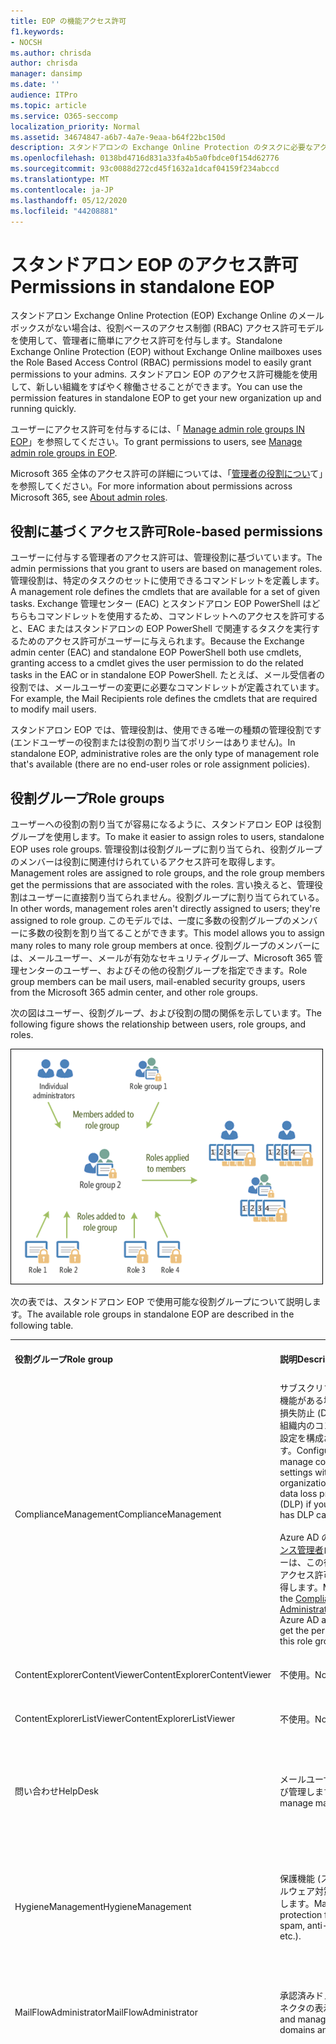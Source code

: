 ```yaml
---
title: EOP の機能アクセス許可
f1.keywords:
- NOCSH
ms.author: chrisda
author: chrisda
manager: dansimp
ms.date: ''
audience: ITPro
ms.topic: article
ms.service: O365-seccomp
localization_priority: Normal
ms.assetid: 34674847-a6b7-4a7e-9eaa-b64f22bc150d
description: スタンドアロンの Exchange Online Protection のタスクに必要なアクセス許可について説明します。
ms.openlocfilehash: 0138bd4716d831a33fa4b5a0fbdce0f154d62776
ms.sourcegitcommit: 93c0088d272cd45f1632a1dcaf04159f234abccd
ms.translationtype: MT
ms.contentlocale: ja-JP
ms.lasthandoff: 05/12/2020
ms.locfileid: "44208881"
---
```

# <a name="permissions-in-standalone-eop"></a><span data-ttu-id="3304a-103">スタンドアロン EOP のアクセス許可</span><span class="sxs-lookup"><span data-stu-id="3304a-103">Permissions in standalone EOP</span></span>

<span data-ttu-id="3304a-104">スタンドアロン Exchange Online Protection (EOP) Exchange Online のメールボックスがない場合は、役割ベースのアクセス制御 (RBAC) アクセス許可モデルを使用して、管理者に簡単にアクセス許可を付与します。</span><span class="sxs-lookup"><span data-stu-id="3304a-104">Standalone Exchange Online Protection (EOP) without Exchange Online mailboxes uses the Role Based Access Control (RBAC) permissions model to easily grant permissions to your admins.</span></span> <span data-ttu-id="3304a-105">スタンドアロン EOP のアクセス許可機能を使用して、新しい組織をすばやく稼働させることができます。</span><span class="sxs-lookup"><span data-stu-id="3304a-105">You can use the permission features in standalone EOP to get your new organization up and running quickly.</span></span>

<span data-ttu-id="3304a-106">ユーザーにアクセス許可を付与するには、「 [Manage admin role groups IN EOP](manage-admin-role-group-permissions-in-eop.md)」を参照してください。</span><span class="sxs-lookup"><span data-stu-id="3304a-106">To grant permissions to users, see [Manage admin role groups in EOP](manage-admin-role-group-permissions-in-eop.md).</span></span>

<span data-ttu-id="3304a-107">Microsoft 365 全体のアクセス許可の詳細については、「[管理者の役割につい](https://docs.microsoft.com/microsoft-365/admin/add-users/about-admin-roles)て」を参照してください。</span><span class="sxs-lookup"><span data-stu-id="3304a-107">For more information about permissions across Microsoft 365, see [About admin roles](https://docs.microsoft.com/microsoft-365/admin/add-users/about-admin-roles).</span></span>

## <a name="role-based-permissions"></a><span data-ttu-id="3304a-108">役割に基づくアクセス許可</span><span class="sxs-lookup"><span data-stu-id="3304a-108">Role-based permissions</span></span>

<span data-ttu-id="3304a-109">ユーザーに付与する管理者のアクセス許可は、管理役割に基づいています。</span><span class="sxs-lookup"><span data-stu-id="3304a-109">The admin permissions that you grant to users are based on management roles.</span></span> <span data-ttu-id="3304a-110">管理役割は、特定のタスクのセットに使用できるコマンドレットを定義します。</span><span class="sxs-lookup"><span data-stu-id="3304a-110">A management role defines the cmdlets that are available for a set of given tasks.</span></span> <span data-ttu-id="3304a-111">Exchange 管理センター (EAC) とスタンドアロン EOP PowerShell はどちらもコマンドレットを使用するため、コマンドレットへのアクセスを許可すると、EAC またはスタンドアロンの EOP PowerShell で関連するタスクを実行するためのアクセス許可がユーザーに与えられます。</span><span class="sxs-lookup"><span data-stu-id="3304a-111">Because the Exchange admin center (EAC) and standalone EOP PowerShell both use cmdlets, granting access to a cmdlet gives the user permission to do the related tasks in the EAC or in standalone EOP PowerShell.</span></span> <span data-ttu-id="3304a-112">たとえば、メール受信者の役割では、メールユーザーの変更に必要なコマンドレットが定義されています。</span><span class="sxs-lookup"><span data-stu-id="3304a-112">For example, the Mail Recipients role defines the cmdlets that are required to modify mail users.</span></span>

<span data-ttu-id="3304a-113">スタンドアロン EOP では、管理役割は、使用できる唯一の種類の管理役割です (エンドユーザーの役割または役割の割り当てポリシーはありません)。</span><span class="sxs-lookup"><span data-stu-id="3304a-113">In standalone EOP, administrative roles are the only type of management role that's available (there are no end-user roles or role assignment policies).</span></span>

## <a name="role-groups"></a><span data-ttu-id="3304a-114">役割グループ</span><span class="sxs-lookup"><span data-stu-id="3304a-114">Role groups</span></span>

<span data-ttu-id="3304a-115">ユーザーへの役割の割り当てが容易になるように、スタンドアロン EOP は役割グループを使用します。</span><span class="sxs-lookup"><span data-stu-id="3304a-115">To make it easier to assign roles to users, standalone EOP uses role groups.</span></span> <span data-ttu-id="3304a-116">管理役割は役割グループに割り当てられ、役割グループのメンバーは役割に関連付けられているアクセス許可を取得します。</span><span class="sxs-lookup"><span data-stu-id="3304a-116">Management roles are assigned to role groups, and the role group members get the permissions that are associated with the roles.</span></span> <span data-ttu-id="3304a-117">言い換えると、管理役割はユーザーに直接割り当てられません。役割グループに割り当てられている。</span><span class="sxs-lookup"><span data-stu-id="3304a-117">In other words, management roles aren't directly assigned to users; they're assigned to role group.</span></span> <span data-ttu-id="3304a-118">このモデルでは、一度に多数の役割グループのメンバーに多数の役割を割り当てることができます。</span><span class="sxs-lookup"><span data-stu-id="3304a-118">This model allows you to assign many roles to many role group members at once.</span></span> <span data-ttu-id="3304a-119">役割グループのメンバーには、メールユーザー、メールが有効なセキュリティグループ、Microsoft 365 管理センターのユーザー、およびその他の役割グループを指定できます。</span><span class="sxs-lookup"><span data-stu-id="3304a-119">Role group members can be mail users, mail-enabled security groups, users from the Microsoft 365 admin center, and other role groups.</span></span>

<span data-ttu-id="3304a-120">次の図はユーザー、役割グループ、および役割の間の関係を示しています。</span><span class="sxs-lookup"><span data-stu-id="3304a-120">The following figure shows the relationship between users, role groups, and roles.</span></span>

![役割、役割グループ、およびメンバー関係](../../media/ITPro_Security_RBAC_EXO_SimplifiedRoleGroupRelationship.png)

<span data-ttu-id="3304a-122">次の表では、スタンドアロン EOP で使用可能な役割グループについて説明します。</span><span class="sxs-lookup"><span data-stu-id="3304a-122">The available role groups in standalone EOP are described in the following table.</span></span>

||||
|---|---|---|
|<span data-ttu-id="3304a-123">**役割グループ**</span><span class="sxs-lookup"><span data-stu-id="3304a-123">**Role group**</span></span>|<span data-ttu-id="3304a-124">**説明**</span><span class="sxs-lookup"><span data-stu-id="3304a-124">**Description**</span></span>|<span data-ttu-id="3304a-125">**割り当てられた既定の役割**</span><span class="sxs-lookup"><span data-stu-id="3304a-125">**Default roles assigned**</span></span>|
|<span data-ttu-id="3304a-126">ComplianceManagement</span><span class="sxs-lookup"><span data-stu-id="3304a-126">ComplianceManagement</span></span>|<span data-ttu-id="3304a-127">サブスクリプションに DLP 機能がある場合は、データ損失防止 (DLP) を含む、組織内のコンプライアンス設定を構成および管理します。</span><span class="sxs-lookup"><span data-stu-id="3304a-127">Configure and manage compliance settings within the organization, including data loss prevention (DLP) if your subscription has DLP capabilities.</span></span> <br/><br/> <span data-ttu-id="3304a-128">Azure AD の[コンプライアンス管理者](https://docs.microsoft.com/azure/active-directory/users-groups-roles/directory-assign-admin-roles#compliance-administrator)ロールのメンバーは、この役割グループのアクセス許可を自動的に取得します。</span><span class="sxs-lookup"><span data-stu-id="3304a-128">Members of the [Compliance Administrator](https://docs.microsoft.com/azure/active-directory/users-groups-roles/directory-assign-admin-roles#compliance-administrator) role in Azure AD automatically get the permissions of this role group.</span></span>|<span data-ttu-id="3304a-129">監査ログ</span><span class="sxs-lookup"><span data-stu-id="3304a-129">Audit Logs</span></span> <br/><br/> <span data-ttu-id="3304a-130">コンプライアンス管理</span><span class="sxs-lookup"><span data-stu-id="3304a-130">Compliance Administration</span></span> <br/><br/> <span data-ttu-id="3304a-131">Information Rights Management</span><span class="sxs-lookup"><span data-stu-id="3304a-131">Information Rights Management</span></span> <br/><br/> <span data-ttu-id="3304a-132">保持管理</span><span class="sxs-lookup"><span data-stu-id="3304a-132">Retention Management</span></span> <br/><br/> <span data-ttu-id="3304a-133">表示のみの監査ログ</span><span class="sxs-lookup"><span data-stu-id="3304a-133">View-Only Audit Logs</span></span> <br/><br/> <span data-ttu-id="3304a-134">"View-Only Configuration/表示専用構成"</span><span class="sxs-lookup"><span data-stu-id="3304a-134">View-Only Configuration</span></span> <br/><br/> <span data-ttu-id="3304a-135">"View-Only Recipients/表示専用受信者"</span><span class="sxs-lookup"><span data-stu-id="3304a-135">View-Only Recipients</span></span>|
|<span data-ttu-id="3304a-136">ContentExplorerContentViewer</span><span class="sxs-lookup"><span data-stu-id="3304a-136">ContentExplorerContentViewer</span></span>|<span data-ttu-id="3304a-137">不使用。</span><span class="sxs-lookup"><span data-stu-id="3304a-137">Not used.</span></span>|<span data-ttu-id="3304a-138">データ分類コンテンツビューアー</span><span class="sxs-lookup"><span data-stu-id="3304a-138">Data Classification Content Viewer</span></span>|
|<span data-ttu-id="3304a-139">ContentExplorerListViewer</span><span class="sxs-lookup"><span data-stu-id="3304a-139">ContentExplorerListViewer</span></span>|<span data-ttu-id="3304a-140">不使用。</span><span class="sxs-lookup"><span data-stu-id="3304a-140">Not used.</span></span>|<span data-ttu-id="3304a-141">データ分類リストビューアー</span><span class="sxs-lookup"><span data-stu-id="3304a-141">Data Classification List Viewer</span></span>|
|<span data-ttu-id="3304a-142">問い合わせ</span><span class="sxs-lookup"><span data-stu-id="3304a-142">HelpDesk</span></span>|<span data-ttu-id="3304a-143">メールユーザーを表示および管理します。</span><span class="sxs-lookup"><span data-stu-id="3304a-143">View and manage mail users.</span></span>|<span data-ttu-id="3304a-144">パスワードのリセット</span><span class="sxs-lookup"><span data-stu-id="3304a-144">Reset Password</span></span> <br/><br/> <span data-ttu-id="3304a-145">ユーザーオプション</span><span class="sxs-lookup"><span data-stu-id="3304a-145">User Options</span></span> <br/><br/> <span data-ttu-id="3304a-146">"View-Only Recipients/表示専用受信者"</span><span class="sxs-lookup"><span data-stu-id="3304a-146">View-Only Recipients</span></span>|
|<span data-ttu-id="3304a-147">HygieneManagement</span><span class="sxs-lookup"><span data-stu-id="3304a-147">HygieneManagement</span></span>|<span data-ttu-id="3304a-148">保護機能 (スパム対策、マルウェア対策など) を管理します。</span><span class="sxs-lookup"><span data-stu-id="3304a-148">Manage protection features (anti-spam, anti-malware, etc.).</span></span>|<span data-ttu-id="3304a-149">トランスポートの検疫</span><span class="sxs-lookup"><span data-stu-id="3304a-149">Transport Hygiene</span></span> <br/><br/> <span data-ttu-id="3304a-150">"View-Only Configuration/表示専用構成"</span><span class="sxs-lookup"><span data-stu-id="3304a-150">View-Only Configuration</span></span> <br/><br/> <span data-ttu-id="3304a-151">"View-Only Recipients/表示専用受信者"</span><span class="sxs-lookup"><span data-stu-id="3304a-151">View-Only Recipients</span></span>|
|<span data-ttu-id="3304a-152">MailFlowAdministrator</span><span class="sxs-lookup"><span data-stu-id="3304a-152">MailFlowAdministrator</span></span>|<span data-ttu-id="3304a-153">承認済みドメインおよびコネクタの表示と管理</span><span class="sxs-lookup"><span data-stu-id="3304a-153">View and manage accepted domains and connectors</span></span>|<span data-ttu-id="3304a-154">リモートドメインと承認済みドメイン</span><span class="sxs-lookup"><span data-stu-id="3304a-154">Remote and Accepted Domains</span></span> <br/><br/> <span data-ttu-id="3304a-155">"View-Only Recipients/表示専用受信者"</span><span class="sxs-lookup"><span data-stu-id="3304a-155">View-Only Recipients</span></span>|
|<span data-ttu-id="3304a-156">組織</span><span class="sxs-lookup"><span data-stu-id="3304a-156">OrganizationManagement</span></span>|<span data-ttu-id="3304a-157">組織全体への管理者アクセスと、ほぼすべてのタスクを実行する機能。</span><span class="sxs-lookup"><span data-stu-id="3304a-157">Admin access to the entire organization and the ability to perform almost any task.</span></span> <br/><br/> <span data-ttu-id="3304a-158">Azure AD の[グローバル管理者](https://docs.microsoft.com/azure/active-directory/users-groups-roles/directory-assign-admin-roles#global-administrator--company-administrator)ロールのメンバーは、この役割グループのアクセス許可を自動的に取得します。</span><span class="sxs-lookup"><span data-stu-id="3304a-158">Members of the [Global Administrator](https://docs.microsoft.com/azure/active-directory/users-groups-roles/directory-assign-admin-roles#global-administrator--company-administrator) role in Azure AD automatically get the permissions of this role group.</span></span> <br/><br/> <span data-ttu-id="3304a-159">**重要**: "組織" 管理役割グループは強力な役割であるため、組織レベルの管理タスクを実行するユーザーのみがこの役割グループのメンバーになる必要があります。</span><span class="sxs-lookup"><span data-stu-id="3304a-159">**Important**: Because the OrganizationManagement role group is a powerful role, only users that perform organizational-level administrative tasks should be members of this role group.</span></span>|<span data-ttu-id="3304a-160">マルウェア対策</span><span class="sxs-lookup"><span data-stu-id="3304a-160">AntiMalware</span></span> <br/><br/> <span data-ttu-id="3304a-161">スパム対策</span><span class="sxs-lookup"><span data-stu-id="3304a-161">AntiSpam</span></span> <br/><br/> <span data-ttu-id="3304a-162">監査ログ</span><span class="sxs-lookup"><span data-stu-id="3304a-162">Audit Logs</span></span> <br/><br/> <span data-ttu-id="3304a-163">コンプライアンス管理者</span><span class="sxs-lookup"><span data-stu-id="3304a-163">Compliance Administrator</span></span> <br/><br/> <span data-ttu-id="3304a-164">動的配布グループ</span><span class="sxs-lookup"><span data-stu-id="3304a-164">Distribution Groups</span></span> <br/><br/> <span data-ttu-id="3304a-165">Information Rights Management</span><span class="sxs-lookup"><span data-stu-id="3304a-165">Information Rights Management</span></span> <br/><br/> <span data-ttu-id="3304a-166">"Mail Recipient Creation/メール受信者の作成"</span><span class="sxs-lookup"><span data-stu-id="3304a-166">Mail Recipient Creation</span></span> <br/><br/> <span data-ttu-id="3304a-167">Mail Recipients</span><span class="sxs-lookup"><span data-stu-id="3304a-167">Mail Recipients</span></span> <br/><br/> <span data-ttu-id="3304a-168">"Message Tracking/メッセージ追跡"</span><span class="sxs-lookup"><span data-stu-id="3304a-168">Message Tracking</span></span> <br/><br/> <span data-ttu-id="3304a-169">"Migration/移行"</span><span class="sxs-lookup"><span data-stu-id="3304a-169">Migration</span></span> <br/><br/> <span data-ttu-id="3304a-170">組織のクライアントアクセス</span><span class="sxs-lookup"><span data-stu-id="3304a-170">Organization Client Access</span></span> <br/><br/> <span data-ttu-id="3304a-171">組織の構成</span><span class="sxs-lookup"><span data-stu-id="3304a-171">Organization Configuration</span></span> <br/><br/> <span data-ttu-id="3304a-172">組織のトランスポート設定</span><span class="sxs-lookup"><span data-stu-id="3304a-172">Organization Transport Settings</span></span> <br/><br/> <span data-ttu-id="3304a-173">Quarantine</span><span class="sxs-lookup"><span data-stu-id="3304a-173">Quarantine</span></span> <br/><br/> <span data-ttu-id="3304a-174">"Recipient Policies/受信者ポリシー"</span><span class="sxs-lookup"><span data-stu-id="3304a-174">Recipient Policies</span></span> <br/><br/> <span data-ttu-id="3304a-175">リモートドメインと承認済みドメイン</span><span class="sxs-lookup"><span data-stu-id="3304a-175">Remote and Accepted Domains</span></span> <br/><br/> <span data-ttu-id="3304a-176">パスワードのリセット</span><span class="sxs-lookup"><span data-stu-id="3304a-176">Reset Password</span></span> <br/><br/> <span data-ttu-id="3304a-177">保持管理</span><span class="sxs-lookup"><span data-stu-id="3304a-177">Retention Management</span></span> <br/><br/> <span data-ttu-id="3304a-178">役割管理</span><span class="sxs-lookup"><span data-stu-id="3304a-178">Role Management</span></span> <br/><br/> <span data-ttu-id="3304a-179">セキュリティ管理者</span><span class="sxs-lookup"><span data-stu-id="3304a-179">Security Administrator</span></span> <br/><br/> <span data-ttu-id="3304a-180">セキュリティグループの作成とメンバーシップ</span><span class="sxs-lookup"><span data-stu-id="3304a-180">Security Group Creation and Membership</span></span> <br/><br/> <span data-ttu-id="3304a-181">セキュリティ閲覧者</span><span class="sxs-lookup"><span data-stu-id="3304a-181">Security Reader</span></span> <br/><br/> <span data-ttu-id="3304a-182">機密ラベル管理者</span><span class="sxs-lookup"><span data-stu-id="3304a-182">Sensitivity Label Administrator</span></span> <br/><br/> <span data-ttu-id="3304a-183">監督</span><span class="sxs-lookup"><span data-stu-id="3304a-183">Supervision</span></span> <br/><br/> <span data-ttu-id="3304a-184">トランスポートの検疫</span><span class="sxs-lookup"><span data-stu-id="3304a-184">Transport Hygiene</span></span> <br/><br/> <span data-ttu-id="3304a-185">トランスポート ルール</span><span class="sxs-lookup"><span data-stu-id="3304a-185">Transport Rules</span></span> <br/><br/> <span data-ttu-id="3304a-186">ユーザーオプション</span><span class="sxs-lookup"><span data-stu-id="3304a-186">User Options</span></span> <br/><br/> <span data-ttu-id="3304a-187">表示専用のマルウェア対策</span><span class="sxs-lookup"><span data-stu-id="3304a-187">View-Only AntiMalware</span></span> <br/><br/> <span data-ttu-id="3304a-188">表示専用スパム対策</span><span class="sxs-lookup"><span data-stu-id="3304a-188">View-Only AntiSpam</span></span> <br/><br/> <span data-ttu-id="3304a-189">表示のみの監査ログ</span><span class="sxs-lookup"><span data-stu-id="3304a-189">View-Only Audit Logs</span></span> <br/><br/> <span data-ttu-id="3304a-190">"View-Only Configuration/表示専用構成"</span><span class="sxs-lookup"><span data-stu-id="3304a-190">View-Only Configuration</span></span> <br/><br/> <span data-ttu-id="3304a-191">表示のみの検疫</span><span class="sxs-lookup"><span data-stu-id="3304a-191">View-Only Quarantine</span></span> <br/><br/> <span data-ttu-id="3304a-192">"View-Only Recipients/表示専用受信者"</span><span class="sxs-lookup"><span data-stu-id="3304a-192">View-Only Recipients</span></span> <br/><br/> <span data-ttu-id="3304a-193">表示のみの脅威インテリジェンス</span><span class="sxs-lookup"><span data-stu-id="3304a-193">View-Only Threat Intelligence</span></span>|
|<span data-ttu-id="3304a-194">QuarantineAdministrator</span><span class="sxs-lookup"><span data-stu-id="3304a-194">QuarantineAdministrator</span></span>|<span data-ttu-id="3304a-195">すべての受信者の検疫済みメッセージを管理します。</span><span class="sxs-lookup"><span data-stu-id="3304a-195">Manage quarantined messages for all recipients.</span></span>|<span data-ttu-id="3304a-196">Quarantine</span><span class="sxs-lookup"><span data-stu-id="3304a-196">Quarantine</span></span>|
|<span data-ttu-id="3304a-197">受信者管理</span><span class="sxs-lookup"><span data-stu-id="3304a-197">RecipientManagement</span></span>|<span data-ttu-id="3304a-198">組織内の受信者オブジェクトを作成、管理、および削除します。</span><span class="sxs-lookup"><span data-stu-id="3304a-198">Create, manage, and remove recipient objects in the organization.</span></span>|<span data-ttu-id="3304a-199">動的配布グループ</span><span class="sxs-lookup"><span data-stu-id="3304a-199">Distribution Groups</span></span> <br/><br/> <span data-ttu-id="3304a-200">"Mail Recipient Creation/メール受信者の作成"</span><span class="sxs-lookup"><span data-stu-id="3304a-200">Mail Recipient Creation</span></span> <br/><br/> <span data-ttu-id="3304a-201">Mail Recipients</span><span class="sxs-lookup"><span data-stu-id="3304a-201">Mail Recipients</span></span> <br/><br/> <span data-ttu-id="3304a-202">"Message Tracking/メッセージ追跡"</span><span class="sxs-lookup"><span data-stu-id="3304a-202">Message Tracking</span></span> <br/><br/> <span data-ttu-id="3304a-203">"Migration/移行"</span><span class="sxs-lookup"><span data-stu-id="3304a-203">Migration</span></span> <br/><br/> <span data-ttu-id="3304a-204">"Recipient Policies/受信者ポリシー"</span><span class="sxs-lookup"><span data-stu-id="3304a-204">Recipient Policies</span></span> <br/><br/> <span data-ttu-id="3304a-205">パスワードのリセット</span><span class="sxs-lookup"><span data-stu-id="3304a-205">Reset Password</span></span>|
|<span data-ttu-id="3304a-206">Ecm.recordsmanagement</span><span class="sxs-lookup"><span data-stu-id="3304a-206">RecordsManagement</span></span>|<span data-ttu-id="3304a-207">アイテム保持ポリシータグ、メッセージ分類、メールフロールール (トランスポートルールとも呼ばれる) などのコンプライアンス機能を構成します。</span><span class="sxs-lookup"><span data-stu-id="3304a-207">Configure compliance features, such as retention policy tags, message classifications, and mail flow rules (also known as transport rules).</span></span>|<span data-ttu-id="3304a-208">"Message Tracking/メッセージ追跡"</span><span class="sxs-lookup"><span data-stu-id="3304a-208">Message Tracking</span></span> <br/><br/> <span data-ttu-id="3304a-209">保持管理</span><span class="sxs-lookup"><span data-stu-id="3304a-209">Retention Management</span></span> <br/><br/> <span data-ttu-id="3304a-210">トランスポート ルール</span><span class="sxs-lookup"><span data-stu-id="3304a-210">Transport Rules</span></span>|
|<span data-ttu-id="3304a-211">SecurityAdministrator</span><span class="sxs-lookup"><span data-stu-id="3304a-211">SecurityAdministrator</span></span>|<span data-ttu-id="3304a-212">組織内の保護のすべての側面 (スパム対策、マルウェア対策、スプーフィング対策、検疫など) を構成します。</span><span class="sxs-lookup"><span data-stu-id="3304a-212">Configure all aspects of protection in the organization (anti-spam, anti-malware, anti-spoofing, quarantine, etc.).</span></span> <br/><br/> <span data-ttu-id="3304a-213">Azure AD の[セキュリティ管理者](https://docs.microsoft.com/azure/active-directory/users-groups-roles/directory-assign-admin-roles#security-administrator)ロールのメンバーは、この役割グループのアクセス許可を自動的に取得します。</span><span class="sxs-lookup"><span data-stu-id="3304a-213">Members of the [Security Administrator](https://docs.microsoft.com/azure/active-directory/users-groups-roles/directory-assign-admin-roles#security-administrator) role in Azure AD automatically get the permissions of this role group.</span></span>|<span data-ttu-id="3304a-214">マルウェア対策</span><span class="sxs-lookup"><span data-stu-id="3304a-214">AntiMalware</span></span> <br/><br/> <span data-ttu-id="3304a-215">スパム対策</span><span class="sxs-lookup"><span data-stu-id="3304a-215">AntiSpam</span></span> <br/><br/> <span data-ttu-id="3304a-216">監査ログ</span><span class="sxs-lookup"><span data-stu-id="3304a-216">Audit Logs</span></span> <br/><br/> <span data-ttu-id="3304a-217">Quarantine</span><span class="sxs-lookup"><span data-stu-id="3304a-217">Quarantine</span></span> <br/><br/> <span data-ttu-id="3304a-218">セキュリティ管理者</span><span class="sxs-lookup"><span data-stu-id="3304a-218">Security Administrator</span></span> <br/><br/> <span data-ttu-id="3304a-219">機密ラベル管理者</span><span class="sxs-lookup"><span data-stu-id="3304a-219">Sensitivity Label Administrator</span></span> <br/><br/> <span data-ttu-id="3304a-220">表示専用のマルウェア対策</span><span class="sxs-lookup"><span data-stu-id="3304a-220">View-Only AntiMalware</span></span> <br/><br/> <span data-ttu-id="3304a-221">表示専用スパム対策</span><span class="sxs-lookup"><span data-stu-id="3304a-221">View-Only AntiSpam</span></span> <br/><br/> <span data-ttu-id="3304a-222">表示のみの監査ログ</span><span class="sxs-lookup"><span data-stu-id="3304a-222">View-Only Audit Logs</span></span> <br/><br/> <span data-ttu-id="3304a-223">表示のみの検疫</span><span class="sxs-lookup"><span data-stu-id="3304a-223">View-Only Quarantine</span></span> <br/><br/> <span data-ttu-id="3304a-224">表示のみの脅威インテリジェンス</span><span class="sxs-lookup"><span data-stu-id="3304a-224">View-Only Threat Intelligence</span></span>|
|<span data-ttu-id="3304a-225">SecurityReader</span><span class="sxs-lookup"><span data-stu-id="3304a-225">SecurityReader</span></span>|<span data-ttu-id="3304a-226">組織内の保護のすべての側面 (スパム対策、マルウェア対策、スプーフィング対策、検疫など) へのアクセスを表示のみ許可します。</span><span class="sxs-lookup"><span data-stu-id="3304a-226">View-only access to all aspects of protection in the organization (anti-spam, anti-malware, anti-spoofing, quarantine, etc.).</span></span> <br/><br/> <span data-ttu-id="3304a-227">Azure AD の[セキュリティリーダー](https://docs.microsoft.com/azure/active-directory/users-groups-roles/directory-assign-admin-roles#security-reader)ロールのメンバーは、この役割グループのアクセス許可を自動的に取得します。</span><span class="sxs-lookup"><span data-stu-id="3304a-227">Members of the [Security Reader](https://docs.microsoft.com/azure/active-directory/users-groups-roles/directory-assign-admin-roles#security-reader) role in Azure AD automatically get the permissions of this role group.</span></span>|<span data-ttu-id="3304a-228">セキュリティ閲覧者</span><span class="sxs-lookup"><span data-stu-id="3304a-228">Security Reader</span></span> <br/><br/> <span data-ttu-id="3304a-229">表示専用のマルウェア対策</span><span class="sxs-lookup"><span data-stu-id="3304a-229">View-Only AntiMalware</span></span> <br/><br/> <span data-ttu-id="3304a-230">表示専用スパム対策</span><span class="sxs-lookup"><span data-stu-id="3304a-230">View-Only AntiSpam</span></span> <br/><br/> <span data-ttu-id="3304a-231">表示のみの検疫</span><span class="sxs-lookup"><span data-stu-id="3304a-231">View-Only Quarantine</span></span> <br/><br/> <span data-ttu-id="3304a-232">表示のみの脅威インテリジェンス</span><span class="sxs-lookup"><span data-stu-id="3304a-232">View-Only Threat Intelligence</span></span>|
|<span data-ttu-id="3304a-233">TenantAdmins</span><span class="sxs-lookup"><span data-stu-id="3304a-233">TenantAdmins</span></span>|<span data-ttu-id="3304a-234">この役割グループのメンバーシップは、複数のサービス間で同期され、一元管理されます。</span><span class="sxs-lookup"><span data-stu-id="3304a-234">Membership in this role group is synchronized across services and managed centrally.</span></span> <span data-ttu-id="3304a-235">既定では、この役割グループには役割が割り当てられていません。</span><span class="sxs-lookup"><span data-stu-id="3304a-235">By default, this role group is not assigned any roles.</span></span> <span data-ttu-id="3304a-236">ただし、組織の管理役割グループのメンバーであり、アクセス許可が継承されます。</span><span class="sxs-lookup"><span data-stu-id="3304a-236">However, it will be a member of the Organization Management role group and will inherit those permissions.</span></span>|<span data-ttu-id="3304a-237">なし</span><span class="sxs-lookup"><span data-stu-id="3304a-237">none</span></span>|
|<span data-ttu-id="3304a-238">Viewonly組織管理</span><span class="sxs-lookup"><span data-stu-id="3304a-238">ViewOnlyOrganizationManagement</span></span>|<span data-ttu-id="3304a-239">組織内の受信者、保護、および構成オブジェクトとそのプロパティを表示します。</span><span class="sxs-lookup"><span data-stu-id="3304a-239">View recipient, protection, and configuration objects and their properties in the organization.</span></span>|<span data-ttu-id="3304a-240">コンプライアンス管理者</span><span class="sxs-lookup"><span data-stu-id="3304a-240">Compliance Administrator</span></span> <br/><br/> <span data-ttu-id="3304a-241">セキュリティ管理者</span><span class="sxs-lookup"><span data-stu-id="3304a-241">Security Administrator</span></span> <br/><br/> <span data-ttu-id="3304a-242">セキュリティ閲覧者</span><span class="sxs-lookup"><span data-stu-id="3304a-242">Security Reader</span></span> <br/><br/> <span data-ttu-id="3304a-243">機密ラベル管理者</span><span class="sxs-lookup"><span data-stu-id="3304a-243">Sensitivity Label Administrator</span></span> <br/><br/> <span data-ttu-id="3304a-244">"View-Only Configuration/表示専用構成"</span><span class="sxs-lookup"><span data-stu-id="3304a-244">View-Only Configuration</span></span> <br/><br/> <span data-ttu-id="3304a-245">"View-Only Recipients/表示専用受信者"</span><span class="sxs-lookup"><span data-stu-id="3304a-245">View-Only Recipients</span></span>|
|

<span data-ttu-id="3304a-246">管理者が数が少ない小規模な組織で作業する場合は、それらのユーザーを組織の管理役割グループにのみ追加する必要があり、その他の役割グループを使用する必要がない場合があります。</span><span class="sxs-lookup"><span data-stu-id="3304a-246">If you work in a small organization that has only a few admins, you might need to add those users to the Organization Management role group only, and you may never need to use the other role groups.</span></span> <span data-ttu-id="3304a-247">大規模な組織で作業している場合は、受信者の構成など、特定のタスクを実行する管理者がいる可能性があります。</span><span class="sxs-lookup"><span data-stu-id="3304a-247">If you work in a larger organization, you might have admins who perform specific tasks, such as recipient configuration.</span></span> <span data-ttu-id="3304a-248">そのような場合は、1人の管理者を "Recipient Management/受信者管理" 役割グループに、もう1人の管理者を Organization Management 役割グループに追加することができます。</span><span class="sxs-lookup"><span data-stu-id="3304a-248">In those cases, you might add one admin to the Recipient Management role group, and another admin to the Organization Management role group.</span></span> <span data-ttu-id="3304a-249">その後、管理者は特定の領域を管理できるようになりますが、担当していない領域を管理するためのアクセス許可はありません。</span><span class="sxs-lookup"><span data-stu-id="3304a-249">Those admins can then manage their specific areas, but they won't have permissions to manage areas they're not responsible for.</span></span>

<span data-ttu-id="3304a-250">Exchange Online の組み込みの役割グループが管理者のジョブ機能と適合しない場合は、役割グループを作成して管理者に役割を追加できます。</span><span class="sxs-lookup"><span data-stu-id="3304a-250">If the built-in role groups in Exchange Online don't match the job function of your administrators, you can create role groups and add roles to them.</span></span> <span data-ttu-id="3304a-251">詳細については、「 [Manage role groups in STANDALONE EOP](manage-admin-role-group-permissions-in-eop.md)」を参照してください。</span><span class="sxs-lookup"><span data-stu-id="3304a-251">For more information, see [Manage role groups in standalone EOP](manage-admin-role-group-permissions-in-eop.md).</span></span>

## <a name="roles"></a><span data-ttu-id="3304a-252">ロール</span><span class="sxs-lookup"><span data-stu-id="3304a-252">Roles</span></span>

<span data-ttu-id="3304a-253">次の表では、スタンドアロン EOP で使用できる組み込みの役割について説明します。</span><span class="sxs-lookup"><span data-stu-id="3304a-253">The built-in roles that are available in standalone EOP are described in the following table.</span></span>

||||
|---|---|---|
|<span data-ttu-id="3304a-254">**ロール**</span><span class="sxs-lookup"><span data-stu-id="3304a-254">**Role**</span></span>|<span data-ttu-id="3304a-255">**説明**</span><span class="sxs-lookup"><span data-stu-id="3304a-255">**Description**</span></span>|<span data-ttu-id="3304a-256">**既定の役割グループの割り当て**</span><span class="sxs-lookup"><span data-stu-id="3304a-256">**Default role group assignments**</span></span>|
|<span data-ttu-id="3304a-257">マルウェア対策</span><span class="sxs-lookup"><span data-stu-id="3304a-257">AntiMalware</span></span>|<span data-ttu-id="3304a-258">マルウェア対策機能の構成とレポートを表示および変更します。</span><span class="sxs-lookup"><span data-stu-id="3304a-258">View and modify the configuration and reports for anti-malware features.</span></span>|<span data-ttu-id="3304a-259">組織</span><span class="sxs-lookup"><span data-stu-id="3304a-259">OrganizationManagement</span></span> <br/><br/> <span data-ttu-id="3304a-260">SecurityAdministrator</span><span class="sxs-lookup"><span data-stu-id="3304a-260">SecurityAdministrator</span></span>|
|<span data-ttu-id="3304a-261">スパム対策</span><span class="sxs-lookup"><span data-stu-id="3304a-261">AntiSpam</span></span>|<span data-ttu-id="3304a-262">スパム対策機能の構成とレポートを表示および変更します。</span><span class="sxs-lookup"><span data-stu-id="3304a-262">View and modify the configuration and reports for anti-spam features.</span></span>|<span data-ttu-id="3304a-263">組織</span><span class="sxs-lookup"><span data-stu-id="3304a-263">OrganizationManagement</span></span> <br/><br/> <span data-ttu-id="3304a-264">SecurityAdministrator</span><span class="sxs-lookup"><span data-stu-id="3304a-264">SecurityAdministrator</span></span>|
|<span data-ttu-id="3304a-265">監査ログ</span><span class="sxs-lookup"><span data-stu-id="3304a-265">Audit Logs</span></span>|<span data-ttu-id="3304a-266">管理者監査ログを検索し、結果を表示します。</span><span class="sxs-lookup"><span data-stu-id="3304a-266">Search the administrator audit log and view the results.</span></span>|<span data-ttu-id="3304a-267">ComplianceManagement</span><span class="sxs-lookup"><span data-stu-id="3304a-267">ComplianceManagement</span></span> <br/><br/> <span data-ttu-id="3304a-268">組織</span><span class="sxs-lookup"><span data-stu-id="3304a-268">OrganizationManagement</span></span> <br/><br/> <span data-ttu-id="3304a-269">SecurityAdministrator</span><span class="sxs-lookup"><span data-stu-id="3304a-269">SecurityAdministrator</span></span>|
|<span data-ttu-id="3304a-270">コンプライアンス管理者<sup>\*</sup></span><span class="sxs-lookup"><span data-stu-id="3304a-270">Compliance Administrator<sup>\*</sup></span></span>||<span data-ttu-id="3304a-271">ComplianceManagement</span><span class="sxs-lookup"><span data-stu-id="3304a-271">ComplianceManagement</span></span> <br/><br/> <span data-ttu-id="3304a-272">組織</span><span class="sxs-lookup"><span data-stu-id="3304a-272">OrganizationManagement</span></span> <br/><br/> <span data-ttu-id="3304a-273">Viewonly組織管理</span><span class="sxs-lookup"><span data-stu-id="3304a-273">ViewOnlyOrganizationManagement</span></span>|
|<span data-ttu-id="3304a-274">データ分類コンテンツビューアー<sup>\*</sup></span><span class="sxs-lookup"><span data-stu-id="3304a-274">Data Classification Content Viewer<sup>\*</sup></span></span>||<span data-ttu-id="3304a-275">ContentExplorerContentViewer</span><span class="sxs-lookup"><span data-stu-id="3304a-275">ContentExplorerContentViewer</span></span>|
|<span data-ttu-id="3304a-276">データ分類リストビューアー<sup>\*</sup></span><span class="sxs-lookup"><span data-stu-id="3304a-276">Data Classification List Viewer<sup>\*</sup></span></span>||
|<span data-ttu-id="3304a-277">動的配布グループ</span><span class="sxs-lookup"><span data-stu-id="3304a-277">Distribution Groups</span></span>|<span data-ttu-id="3304a-278">すべての配布グループ、メールが有効なセキュリティグループ、およびメンバーを作成して管理します。</span><span class="sxs-lookup"><span data-stu-id="3304a-278">Create and manage all distribution groups, mail-enabled security groups, and members.</span></span>|<span data-ttu-id="3304a-279">組織</span><span class="sxs-lookup"><span data-stu-id="3304a-279">OrganizationManagement</span></span> <br/><br/> <span data-ttu-id="3304a-280">受信者管理</span><span class="sxs-lookup"><span data-stu-id="3304a-280">RecipientManagement</span></span>|
|<span data-ttu-id="3304a-281">Information Rights Management<sup>\*</sup></span><span class="sxs-lookup"><span data-stu-id="3304a-281">Information Rights Management<sup>\*</sup></span></span>||<span data-ttu-id="3304a-282">ComplianceManagement</span><span class="sxs-lookup"><span data-stu-id="3304a-282">ComplianceManagement</span></span> <br/><br/> <span data-ttu-id="3304a-283">組織</span><span class="sxs-lookup"><span data-stu-id="3304a-283">OrganizationManagement</span></span>|
|<span data-ttu-id="3304a-284">"Mail Recipient Creation/メール受信者の作成"</span><span class="sxs-lookup"><span data-stu-id="3304a-284">Mail Recipient Creation</span></span>|<span data-ttu-id="3304a-285">メールユーザーを作成および削除します。</span><span class="sxs-lookup"><span data-stu-id="3304a-285">Create and remove mail users.</span></span>|<span data-ttu-id="3304a-286">組織</span><span class="sxs-lookup"><span data-stu-id="3304a-286">OrganizationManagement</span></span> <br/><br/> <span data-ttu-id="3304a-287">受信者管理</span><span class="sxs-lookup"><span data-stu-id="3304a-287">RecipientManagement</span></span>|
|<span data-ttu-id="3304a-288">Mail Recipients</span><span class="sxs-lookup"><span data-stu-id="3304a-288">Mail Recipients</span></span>|<span data-ttu-id="3304a-289">既存のメールユーザーを変更します。</span><span class="sxs-lookup"><span data-stu-id="3304a-289">Modify existing mail users.</span></span>|<span data-ttu-id="3304a-290">組織</span><span class="sxs-lookup"><span data-stu-id="3304a-290">OrganizationManagement</span></span> <br/><br/> <span data-ttu-id="3304a-291">受信者管理</span><span class="sxs-lookup"><span data-stu-id="3304a-291">RecipientManagement</span></span>|
|<span data-ttu-id="3304a-292">メッセージ追跡<sup>\*</sup></span><span class="sxs-lookup"><span data-stu-id="3304a-292">Message Tracking<sup>\*</sup></span></span>||<span data-ttu-id="3304a-293">組織</span><span class="sxs-lookup"><span data-stu-id="3304a-293">OrganizationManagement</span></span> <br/><br/> <span data-ttu-id="3304a-294">受信者管理</span><span class="sxs-lookup"><span data-stu-id="3304a-294">RecipientManagement</span></span> <br/><br/> <span data-ttu-id="3304a-295">レコード管理</span><span class="sxs-lookup"><span data-stu-id="3304a-295">Records Management</span></span>|
|<span data-ttu-id="3304a-296">転送<sup>\*</sup></span><span class="sxs-lookup"><span data-stu-id="3304a-296">Migration<sup>\*</sup></span></span>||<span data-ttu-id="3304a-297">組織</span><span class="sxs-lookup"><span data-stu-id="3304a-297">OrganizationManagement</span></span> <br/><br/> <span data-ttu-id="3304a-298">受信者管理</span><span class="sxs-lookup"><span data-stu-id="3304a-298">RecipientManagement</span></span>|
|<span data-ttu-id="3304a-299">MyBaseOptions</span><span class="sxs-lookup"><span data-stu-id="3304a-299">MyBaseOptions</span></span>|<span data-ttu-id="3304a-300">ユーザーが自分の検疫済みメッセージを表示できるようにします。</span><span class="sxs-lookup"><span data-stu-id="3304a-300">Allows users to view their own quarantined messages.</span></span> <br/><br/> <span data-ttu-id="3304a-301">この役割はユーザーに自動的に割り当てられるため、手動で割り当てることはできません。</span><span class="sxs-lookup"><span data-stu-id="3304a-301">This role is automatically assigned to users, and you can't assign it manually.</span></span>|<span data-ttu-id="3304a-302">なし</span><span class="sxs-lookup"><span data-stu-id="3304a-302">none</span></span>|
|<span data-ttu-id="3304a-303">組織のクライアントアクセス<sup>\*</sup></span><span class="sxs-lookup"><span data-stu-id="3304a-303">Organization Client Access<sup>\*</sup></span></span>||<span data-ttu-id="3304a-304">組織</span><span class="sxs-lookup"><span data-stu-id="3304a-304">OrganizationManagement</span></span>|
|<span data-ttu-id="3304a-305">組織の構成</span><span class="sxs-lookup"><span data-stu-id="3304a-305">Organization Configuration</span></span>|<span data-ttu-id="3304a-306">レポートの表示。</span><span class="sxs-lookup"><span data-stu-id="3304a-306">View reports.</span></span>|<span data-ttu-id="3304a-307">組織</span><span class="sxs-lookup"><span data-stu-id="3304a-307">OrganizationManagement</span></span>|
|<span data-ttu-id="3304a-308">組織のトランスポート設定<sup>\*</sup></span><span class="sxs-lookup"><span data-stu-id="3304a-308">Organization Transport Settings<sup>\*</sup></span></span>||<span data-ttu-id="3304a-309">組織</span><span class="sxs-lookup"><span data-stu-id="3304a-309">OrganizationManagement</span></span>|
|<span data-ttu-id="3304a-310">Quarantine</span><span class="sxs-lookup"><span data-stu-id="3304a-310">Quarantine</span></span>|<span data-ttu-id="3304a-311">すべての受信者のすべての種類の検疫済みメッセージを管理します。</span><span class="sxs-lookup"><span data-stu-id="3304a-311">Manage all types of quarantined message for all recipients.</span></span>|<span data-ttu-id="3304a-312">組織</span><span class="sxs-lookup"><span data-stu-id="3304a-312">OrganizationManagement</span></span> <br/><br/> <span data-ttu-id="3304a-313">QuarantineAdministrator</span><span class="sxs-lookup"><span data-stu-id="3304a-313">QuarantineAdministrator</span></span> <br/><br/> <span data-ttu-id="3304a-314">SecurityAdministrator</span><span class="sxs-lookup"><span data-stu-id="3304a-314">SecurityAdministrator</span></span>|
|<span data-ttu-id="3304a-315">受信者ポリシー<sup>\*</sup></span><span class="sxs-lookup"><span data-stu-id="3304a-315">Recipient Policies<sup>\*</sup></span></span>||<span data-ttu-id="3304a-316">組織</span><span class="sxs-lookup"><span data-stu-id="3304a-316">OrganizationManagement</span></span> <br/><br/> <span data-ttu-id="3304a-317">受信者管理</span><span class="sxs-lookup"><span data-stu-id="3304a-317">RecipientManagement</span></span>|
|<span data-ttu-id="3304a-318">リモートドメインと承認済みドメイン</span><span class="sxs-lookup"><span data-stu-id="3304a-318">Remote and Accepted Domains</span></span>|<span data-ttu-id="3304a-319">リモートドメイン、承認済みドメイン、およびコネクタを管理します。</span><span class="sxs-lookup"><span data-stu-id="3304a-319">Manage remote domains, accepted domains, and connectors.</span></span>|<span data-ttu-id="3304a-320">MailFlowAdministrator</span><span class="sxs-lookup"><span data-stu-id="3304a-320">MailFlowAdministrator</span></span> <br/><br/> <span data-ttu-id="3304a-321">組織</span><span class="sxs-lookup"><span data-stu-id="3304a-321">OrganizationManagement</span></span>|
|<span data-ttu-id="3304a-322">パスワードのリセット<sup>\*</sup></span><span class="sxs-lookup"><span data-stu-id="3304a-322">Reset Password<sup>\*</sup></span></span>||<span data-ttu-id="3304a-323">問い合わせ</span><span class="sxs-lookup"><span data-stu-id="3304a-323">HelpDesk</span></span> <br/><br/> <span data-ttu-id="3304a-324">組織</span><span class="sxs-lookup"><span data-stu-id="3304a-324">OrganizationManagement</span></span> <br/><br/> <span data-ttu-id="3304a-325">受信者管理</span><span class="sxs-lookup"><span data-stu-id="3304a-325">RecipientManagement</span></span>|
|<span data-ttu-id="3304a-326">保持管理<sup>\*</sup></span><span class="sxs-lookup"><span data-stu-id="3304a-326">Retention Management<sup>\*</sup></span></span>||<span data-ttu-id="3304a-327">ComplianceManagement</span><span class="sxs-lookup"><span data-stu-id="3304a-327">ComplianceManagement</span></span> <br/><br/> <span data-ttu-id="3304a-328">組織</span><span class="sxs-lookup"><span data-stu-id="3304a-328">OrganizationManagement</span></span> <br/><br/> <span data-ttu-id="3304a-329">Ecm.recordsmanagement</span><span class="sxs-lookup"><span data-stu-id="3304a-329">RecordsManagement</span></span>|
|<span data-ttu-id="3304a-330">役割管理</span><span class="sxs-lookup"><span data-stu-id="3304a-330">Role Management</span></span>|<span data-ttu-id="3304a-331">役割グループを作成して管理します。</span><span class="sxs-lookup"><span data-stu-id="3304a-331">Create and manage role groups.</span></span>|<span data-ttu-id="3304a-332">組織</span><span class="sxs-lookup"><span data-stu-id="3304a-332">OrganizationManagement</span></span>|
|<span data-ttu-id="3304a-333">セキュリティ管理者</span><span class="sxs-lookup"><span data-stu-id="3304a-333">Security Administrator</span></span>|<span data-ttu-id="3304a-334">すべてのセキュリティおよび保護機能の構成とレポートを管理します。</span><span class="sxs-lookup"><span data-stu-id="3304a-334">Manage the configuration and reports for all security and protection features.</span></span>|<span data-ttu-id="3304a-335">組織</span><span class="sxs-lookup"><span data-stu-id="3304a-335">OrganizationManagement</span></span> <br/><br/> <span data-ttu-id="3304a-336">SecurityAdministrator</span><span class="sxs-lookup"><span data-stu-id="3304a-336">SecurityAdministrator</span></span> <br/><br/> <span data-ttu-id="3304a-337">Viewonly組織管理</span><span class="sxs-lookup"><span data-stu-id="3304a-337">ViewOnlyOrganizationManagement</span></span>|
|<span data-ttu-id="3304a-338">セキュリティグループの作成とメンバーシップ</span><span class="sxs-lookup"><span data-stu-id="3304a-338">Security Group Creation and Membership</span></span>|<span data-ttu-id="3304a-339">メールが有効なセキュリティグループを作成して管理します。</span><span class="sxs-lookup"><span data-stu-id="3304a-339">Create and manage mail-enabled security groups.</span></span>|<span data-ttu-id="3304a-340">組織</span><span class="sxs-lookup"><span data-stu-id="3304a-340">OrganizationManagement</span></span>|
|<span data-ttu-id="3304a-341">セキュリティ閲覧者</span><span class="sxs-lookup"><span data-stu-id="3304a-341">Security Reader</span></span>|<span data-ttu-id="3304a-342">セキュリティおよび保護機能の構成とレポートを表示します。</span><span class="sxs-lookup"><span data-stu-id="3304a-342">View the configuration and reports for security and protection features.</span></span>|<span data-ttu-id="3304a-343">組織の管理</span><span class="sxs-lookup"><span data-stu-id="3304a-343">Organization Management</span></span> <br/><br/> <span data-ttu-id="3304a-344">SecurityReader</span><span class="sxs-lookup"><span data-stu-id="3304a-344">SecurityReader</span></span> <br/><br/> <span data-ttu-id="3304a-345">Viewonly組織管理</span><span class="sxs-lookup"><span data-stu-id="3304a-345">ViewOnlyOrganizationManagement</span></span>|
|<span data-ttu-id="3304a-346">機密ラベル管理者<sup>\*</sup></span><span class="sxs-lookup"><span data-stu-id="3304a-346">Sensitivity Label Administrator<sup>\*</sup></span></span>||<span data-ttu-id="3304a-347">組織</span><span class="sxs-lookup"><span data-stu-id="3304a-347">OrganizationManagement</span></span> <br/><br/> <span data-ttu-id="3304a-348">SecurityAdministrator</span><span class="sxs-lookup"><span data-stu-id="3304a-348">SecurityAdministrator</span></span> <br/><br/> <span data-ttu-id="3304a-349">Viewonly組織管理</span><span class="sxs-lookup"><span data-stu-id="3304a-349">ViewOnlyOrganizationManagement</span></span>|
|<span data-ttu-id="3304a-350">マネージ<sup>\*</sup></span><span class="sxs-lookup"><span data-stu-id="3304a-350">Supervision<sup>\*</sup></span></span>||<span data-ttu-id="3304a-351">組織</span><span class="sxs-lookup"><span data-stu-id="3304a-351">OrganizationManagement</span></span>|
|<span data-ttu-id="3304a-352">トランスポートの検疫</span><span class="sxs-lookup"><span data-stu-id="3304a-352">Transport Hygiene</span></span>|<span data-ttu-id="3304a-353">マルウェア対策、スパム対策機能、およびスプーフィング対策機能を管理します。</span><span class="sxs-lookup"><span data-stu-id="3304a-353">Manage anti-malware, anti-spam features, and anti-spoofing features.</span></span>|<span data-ttu-id="3304a-354">HygieneManagement</span><span class="sxs-lookup"><span data-stu-id="3304a-354">HygieneManagement</span></span> <br/><br/> <span data-ttu-id="3304a-355">組織</span><span class="sxs-lookup"><span data-stu-id="3304a-355">OrganizationManagement</span></span>|
|<span data-ttu-id="3304a-356">トランスポート ルール</span><span class="sxs-lookup"><span data-stu-id="3304a-356">Transport Rules</span></span>|<span data-ttu-id="3304a-357">メールフロールールを作成および管理します (トランスポートルールとも呼ばれます)。</span><span class="sxs-lookup"><span data-stu-id="3304a-357">Create and manage mail flow rules (also known as transport rules).</span></span>|<span data-ttu-id="3304a-358">組織</span><span class="sxs-lookup"><span data-stu-id="3304a-358">OrganizationManagement</span></span> <br/><br/> <span data-ttu-id="3304a-359">Ecm.recordsmanagement</span><span class="sxs-lookup"><span data-stu-id="3304a-359">RecordsManagement</span></span>|
|<span data-ttu-id="3304a-360">ユーザーオプション</span><span class="sxs-lookup"><span data-stu-id="3304a-360">User Options</span></span>|<span data-ttu-id="3304a-361">既存のメールユーザーを変更します。</span><span class="sxs-lookup"><span data-stu-id="3304a-361">Modify existing mail users.</span></span>|<span data-ttu-id="3304a-362">問い合わせ</span><span class="sxs-lookup"><span data-stu-id="3304a-362">HelpDesk</span></span> <br/><br/> <span data-ttu-id="3304a-363">組織</span><span class="sxs-lookup"><span data-stu-id="3304a-363">OrganizationManagement</span></span>|
|<span data-ttu-id="3304a-364">表示専用のマルウェア対策</span><span class="sxs-lookup"><span data-stu-id="3304a-364">View-Only AntiMalware</span></span>|<span data-ttu-id="3304a-365">マルウェア対策機能の構成とレポートを表示します。</span><span class="sxs-lookup"><span data-stu-id="3304a-365">View the configuration and reports for anti-malware features.</span></span>|<span data-ttu-id="3304a-366">組織</span><span class="sxs-lookup"><span data-stu-id="3304a-366">OrganizationManagement</span></span> <br/><br/> <span data-ttu-id="3304a-367">SecurityAdministrator</span><span class="sxs-lookup"><span data-stu-id="3304a-367">SecurityAdministrator</span></span> <br/><br/> <span data-ttu-id="3304a-368">SecurityReader</span><span class="sxs-lookup"><span data-stu-id="3304a-368">SecurityReader</span></span>|
|<span data-ttu-id="3304a-369">表示専用スパム対策</span><span class="sxs-lookup"><span data-stu-id="3304a-369">View-Only AntiSpam</span></span>|<span data-ttu-id="3304a-370">スパム対策機能の構成とレポートを表示します。</span><span class="sxs-lookup"><span data-stu-id="3304a-370">View the configuration and reports for anti-spam features.</span></span>|<span data-ttu-id="3304a-371">組織</span><span class="sxs-lookup"><span data-stu-id="3304a-371">OrganizationManagement</span></span> <br/><br/> <span data-ttu-id="3304a-372">SecurityAdministrator</span><span class="sxs-lookup"><span data-stu-id="3304a-372">SecurityAdministrator</span></span> <br/><br/> <span data-ttu-id="3304a-373">SecurityReader</span><span class="sxs-lookup"><span data-stu-id="3304a-373">SecurityReader</span></span>|
|<span data-ttu-id="3304a-374">表示のみの監査ログ</span><span class="sxs-lookup"><span data-stu-id="3304a-374">View-Only Audit Logs</span></span>|<span data-ttu-id="3304a-375">管理者監査ログを検索し、結果を表示します。</span><span class="sxs-lookup"><span data-stu-id="3304a-375">Search the administrator audit log and view the results.</span></span>|<span data-ttu-id="3304a-376">ComplianceManagement</span><span class="sxs-lookup"><span data-stu-id="3304a-376">ComplianceManagement</span></span> <br/><br/> <span data-ttu-id="3304a-377">組織</span><span class="sxs-lookup"><span data-stu-id="3304a-377">OrganizationManagement</span></span> <br/><br/> <span data-ttu-id="3304a-378">SecurityAdministrator</span><span class="sxs-lookup"><span data-stu-id="3304a-378">SecurityAdministrator</span></span>|
|<span data-ttu-id="3304a-379">"View-Only Configuration/表示専用構成"</span><span class="sxs-lookup"><span data-stu-id="3304a-379">View-Only Configuration</span></span>|<span data-ttu-id="3304a-380">組織内のすべての組織およびメールフロー (受信者以外) の設定を表示します。</span><span class="sxs-lookup"><span data-stu-id="3304a-380">View all of the organization and mail flow (non-recipient) settings in the organization.</span></span>|<span data-ttu-id="3304a-381">ComplianceManagement</span><span class="sxs-lookup"><span data-stu-id="3304a-381">ComplianceManagement</span></span> <br/><br/> <span data-ttu-id="3304a-382">HygieneManagement</span><span class="sxs-lookup"><span data-stu-id="3304a-382">HygieneManagement</span></span> <br/><br/> <span data-ttu-id="3304a-383">組織</span><span class="sxs-lookup"><span data-stu-id="3304a-383">OrganizationManagement</span></span> <br/><br/> <span data-ttu-id="3304a-384">Viewonly組織管理</span><span class="sxs-lookup"><span data-stu-id="3304a-384">ViewOnlyOrganizationManagement</span></span>|
|<span data-ttu-id="3304a-385">表示のみの検疫</span><span class="sxs-lookup"><span data-stu-id="3304a-385">View-Only Quarantine</span></span>|<span data-ttu-id="3304a-386">すべての受信者の検疫済みメッセージをすべて表示します。</span><span class="sxs-lookup"><span data-stu-id="3304a-386">View all quarantined messages for all recipients.</span></span>|<span data-ttu-id="3304a-387">組織</span><span class="sxs-lookup"><span data-stu-id="3304a-387">OrganizationManagement</span></span> <br/><br/> <span data-ttu-id="3304a-388">SecurityAdministrator</span><span class="sxs-lookup"><span data-stu-id="3304a-388">SecurityAdministrator</span></span> <br/><br/> <span data-ttu-id="3304a-389">SecurityReader</span><span class="sxs-lookup"><span data-stu-id="3304a-389">SecurityReader</span></span>|
|<span data-ttu-id="3304a-390">"View-Only Recipients/表示専用受信者"</span><span class="sxs-lookup"><span data-stu-id="3304a-390">View-Only Recipients</span></span>|<span data-ttu-id="3304a-391">受信者のプロパティを表示し、メッセージの追跡を実行します。</span><span class="sxs-lookup"><span data-stu-id="3304a-391">View recipient properties and run message trace.</span></span>|<span data-ttu-id="3304a-392">ComplianceManagement</span><span class="sxs-lookup"><span data-stu-id="3304a-392">ComplianceManagement</span></span> <br/><br/> <span data-ttu-id="3304a-393">問い合わせ</span><span class="sxs-lookup"><span data-stu-id="3304a-393">HelpDesk</span></span> <br/><br/> <span data-ttu-id="3304a-394">HygieneManagement</span><span class="sxs-lookup"><span data-stu-id="3304a-394">HygieneManagement</span></span> <br/><br/> <span data-ttu-id="3304a-395">MailFlowAdministrator</span><span class="sxs-lookup"><span data-stu-id="3304a-395">MailFlowAdministrator</span></span> <br/><br/>  <span data-ttu-id="3304a-396">組織</span><span class="sxs-lookup"><span data-stu-id="3304a-396">OrganizationManagement</span></span> <br/><br/> <span data-ttu-id="3304a-397">Viewonly組織管理</span><span class="sxs-lookup"><span data-stu-id="3304a-397">ViewOnlyOrganizationManagement</span></span>|
|<span data-ttu-id="3304a-398">表示のみの脅威インテリジェンス<sup>\*</sup></span><span class="sxs-lookup"><span data-stu-id="3304a-398">View-Only Threat Intelligence<sup>\*</sup></span></span>||<span data-ttu-id="3304a-399">組織</span><span class="sxs-lookup"><span data-stu-id="3304a-399">OrganizationManagement</span></span> <br/><br/> <span data-ttu-id="3304a-400">SecurityAdministrator</span><span class="sxs-lookup"><span data-stu-id="3304a-400">SecurityAdministrator</span></span> <br/><br/> <span data-ttu-id="3304a-401">SecurityReader</span><span class="sxs-lookup"><span data-stu-id="3304a-401">SecurityReader</span></span>|
|

<span data-ttu-id="3304a-402"><sup>\*</sup>この役割は使用できますが、基本的にスタンドアロン EOP では役に立ちません。</span><span class="sxs-lookup"><span data-stu-id="3304a-402"><sup>\*</sup> Although this role is available, it basically does nothing useful in standalone EOP.</span></span>

## <a name="microsoft-365-permissions-in-standalone-eop"></a><span data-ttu-id="3304a-403">Microsoft 365 のスタンドアロン EOP のアクセス許可</span><span class="sxs-lookup"><span data-stu-id="3304a-403">Microsoft 365 permissions in standalone EOP</span></span>

<span data-ttu-id="3304a-404">Microsoft 365 管理センターでユーザーを作成する場合、グローバル管理者、サービス管理者、パスワード管理者など、さまざまな管理役割をユーザーに割り当てるかどうかを選択できます。</span><span class="sxs-lookup"><span data-stu-id="3304a-404">When you create a user in the Microsoft 365 admin center, you can choose whether to assign various administrative roles, such as Global admin, Service admin, Password admin, and so on, to the user.</span></span> <span data-ttu-id="3304a-405">一部の Microsoft 365 の役割は、EOP でユーザーに管理アクセス許可を付与します。</span><span class="sxs-lookup"><span data-stu-id="3304a-405">Some, but not all, Microsoft 365 roles grant the user administrative permissions in EOP.</span></span>

> [!NOTE]
> <span data-ttu-id="3304a-406">スタンドアロンの EOP 組織の作成に使用したアカウントが、グローバル管理者の役割に自動的に割り当てられます。</span><span class="sxs-lookup"><span data-stu-id="3304a-406">The account you used to create your standalone EOP organization is automatically assigned to the Global admin role.</span></span>

<span data-ttu-id="3304a-407">次の表は、Microsoft 365 の役割と、それらが対応するスタンドアロンの EOP 役割グループを示しています。</span><span class="sxs-lookup"><span data-stu-id="3304a-407">The following table lists the Microsoft 365 roles and the standalone EOP role groups that they correspond to.</span></span> <span data-ttu-id="3304a-408">これらの役割の詳細については、「[管理者の役割につい](https://docs.microsoft.com/microsoft-365/admin/add-users/about-admin-roles)て」を参照してください。</span><span class="sxs-lookup"><span data-stu-id="3304a-408">For more information about these roles, see [About admin roles](https://docs.microsoft.com/microsoft-365/admin/add-users/about-admin-roles).</span></span>

|||
|---|---|
|<span data-ttu-id="3304a-409">**Microsoft 365 の役割**</span><span class="sxs-lookup"><span data-stu-id="3304a-409">**Microsoft 365 role**</span></span>|<span data-ttu-id="3304a-410">**EOP 役割グループ**</span><span class="sxs-lookup"><span data-stu-id="3304a-410">**EOP role group**</span></span>|
|<span data-ttu-id="3304a-411">Exchange 管理者</span><span class="sxs-lookup"><span data-stu-id="3304a-411">Exchange admin</span></span>|<span data-ttu-id="3304a-412">組織</span><span class="sxs-lookup"><span data-stu-id="3304a-412">OrganizationManagement</span></span>|
|<span data-ttu-id="3304a-413">グローバル管理者</span><span class="sxs-lookup"><span data-stu-id="3304a-413">Global admin</span></span>|<span data-ttu-id="3304a-414">組織</span><span class="sxs-lookup"><span data-stu-id="3304a-414">OrganizationManagement</span></span> <br/><br/> <span data-ttu-id="3304a-415">**注**: グローバル管理者の役割と組織の管理役割グループは、特別な会社の管理者役割グループを使用して関連付けられています。</span><span class="sxs-lookup"><span data-stu-id="3304a-415">**Note**: The Global admin role and the OrganizationManagement role group are tied together using a special Company Administrator role group.</span></span> <span data-ttu-id="3304a-416">会社の管理者の役割グループは内部で管理されており、直接変更することはできません。</span><span class="sxs-lookup"><span data-stu-id="3304a-416">The Company Administrator role group is managed internally and can't be modified directly.</span></span>|
|<span data-ttu-id="3304a-417">パスワード管理者</span><span class="sxs-lookup"><span data-stu-id="3304a-417">Password admin</span></span>|<span data-ttu-id="3304a-418">問い合わせ</span><span class="sxs-lookup"><span data-stu-id="3304a-418">HelpDesk</span></span>|
|<span data-ttu-id="3304a-419">グローバル閲覧者</span><span class="sxs-lookup"><span data-stu-id="3304a-419">Global reader</span></span>|<span data-ttu-id="3304a-420">Viewonly組織管理</span><span class="sxs-lookup"><span data-stu-id="3304a-420">ViewOnlyOrganizationManagement</span></span>|
|<span data-ttu-id="3304a-421">セキュリティ管理者</span><span class="sxs-lookup"><span data-stu-id="3304a-421">Security admin</span></span>|<span data-ttu-id="3304a-422">SecurityAdministrator</span><span class="sxs-lookup"><span data-stu-id="3304a-422">SecurityAdministrator</span></span>|
|<span data-ttu-id="3304a-423">セキュリティ閲覧者</span><span class="sxs-lookup"><span data-stu-id="3304a-423">Security reader</span></span>|<span data-ttu-id="3304a-424">SecurityReader</span><span class="sxs-lookup"><span data-stu-id="3304a-424">SecurityReader</span></span>|
|

<span data-ttu-id="3304a-425">その他の Microsoft 365 の役割は、対応する EOP 役割グループを持たず、EOP で管理アクセス許可を付与しません。</span><span class="sxs-lookup"><span data-stu-id="3304a-425">Other Microsoft 365 roles don't have a corresponding EOP role group and won't grant administrative permissions in EOP.</span></span> <span data-ttu-id="3304a-426">Microsoft 365 の役割をユーザーに割り当てる方法については、「[管理者の役割を割り当てる](https://docs.microsoft.com/office365/admin/add-users/assign-admin-roles)」を参照してください。</span><span class="sxs-lookup"><span data-stu-id="3304a-426">For more information about assigning a Microsoft 365 role to a user, see [Assign admin roles](https://docs.microsoft.com/office365/admin/add-users/assign-admin-roles).</span></span>

<span data-ttu-id="3304a-427">EOP では、ユーザーに Microsoft 365 の役割を追加することなく、管理者権限を与えることができます。</span><span class="sxs-lookup"><span data-stu-id="3304a-427">Users can be granted administrative rights in EOP without adding them to Microsoft 365 roles.</span></span> <span data-ttu-id="3304a-428">これを行うには、ユーザーを EOP 役割グループのメンバーとして追加します。</span><span class="sxs-lookup"><span data-stu-id="3304a-428">You do this by adding the user as a member of an EOP role group.</span></span> <span data-ttu-id="3304a-429">ユーザーは EOP でアクセス許可を取得しますが、他の Microsoft 365 ワークロードでアクセス許可を取得することはありません。</span><span class="sxs-lookup"><span data-stu-id="3304a-429">The user will get permissions in EOP, but they won't get permissions in other Microsoft 365 workloads.</span></span>

### <a name="how-do-you-know-this-worked"></a><span data-ttu-id="3304a-430">正常な動作を確認する方法</span><span class="sxs-lookup"><span data-stu-id="3304a-430">How do you know this worked?</span></span>

<span data-ttu-id="3304a-431">役割グループが正常にコピーされたことを確認するには、次のいずれかの手順を実行します。</span><span class="sxs-lookup"><span data-stu-id="3304a-431">To verify that you've successfully copied a role group, do either of the following steps:</span></span>

- <span data-ttu-id="3304a-432">EAC で、[**アクセス許可** \> **管理者の役割**] に移動し、役割グループが表示されている (または一覧に表示されていない) ことを確認します。</span><span class="sxs-lookup"><span data-stu-id="3304a-432">In the EAC, go to **Permissions** \> **Admin Roles**, and verify the role group is listed (or not listed).</span></span> <span data-ttu-id="3304a-433">役割グループを選択して、詳細ウィンドウで設定を確認するか \*\*、[編集\*\* ![ ] 編集アイコンをクリックし ](../../media/ITPro-EAC-EditIcon.png) て設定を確認します。</span><span class="sxs-lookup"><span data-stu-id="3304a-433">Select the role group, and verify the settings in the Details pane or click **Edit** ![Edit icon](../../media/ITPro-EAC-EditIcon.png) to verify the settings.</span></span>

- <span data-ttu-id="3304a-434">Exchange Online PowerShell で、役割 \< グループ名を \> 役割グループの名前に置き換え、次のコマンドを実行して役割グループが存在する (または存在しない) ことを確認し、設定を確認します。</span><span class="sxs-lookup"><span data-stu-id="3304a-434">In Exchange Online PowerShell, replace \<Role Group Name\> with the name of the role group, and run the following command to verify the role group exists (or doesn't exist) and verify the settings:</span></span>

    ```PowerShell
    Get-RoleGroup -Identity "<Role Group Name>" | Format-List
    ```

